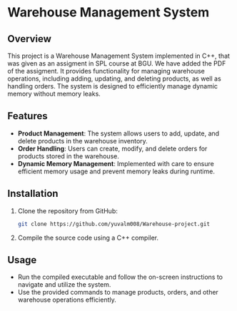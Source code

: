 # Warehouse Management System

## Overview

This project is a Warehouse Management System implemented in C++, that was given as an assigment in SPL course at BGU. We have added the PDF of the assigment. It provides functionality for managing warehouse operations, including adding, updating, and deleting products, as well as handling orders. The system is designed to efficiently manage dynamic memory without memory leaks.

## Features

- **Product Management**: The system allows users to add, update, and delete products in the warehouse inventory.
- **Order Handling**: Users can create, modify, and delete orders for products stored in the warehouse.
- **Dynamic Memory Management**: Implemented with care to ensure efficient memory usage and prevent memory leaks during runtime.

## Installation

1. Clone the repository from GitHub:

    ```bash
    git clone https://github.com/yuvalm008/Warehouse-project.git
    ```

2. Compile the source code using a C++ compiler.

## Usage

- Run the compiled executable and follow the on-screen instructions to navigate and utilize the system.
- Use the provided commands to manage products, orders, and other warehouse operations efficiently.



